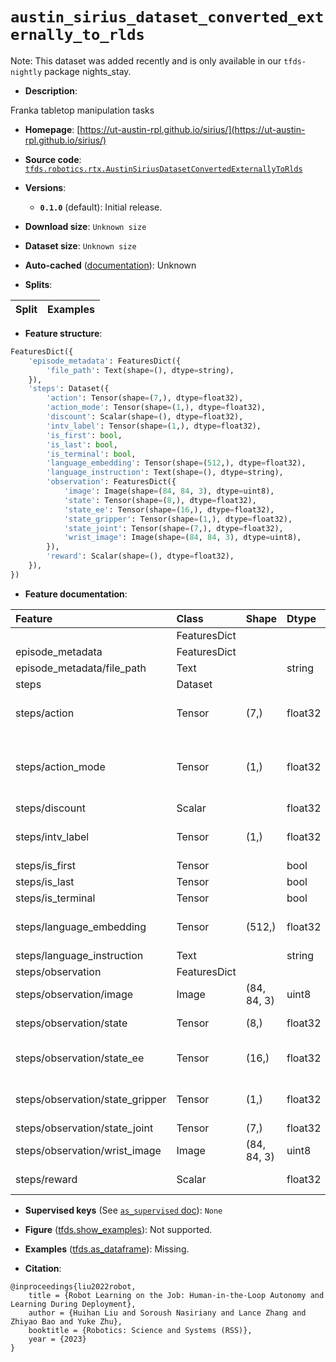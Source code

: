 <div itemscope itemtype="http://schema.org/Dataset">
  <div itemscope itemprop="includedInDataCatalog" itemtype="http://schema.org/DataCatalog">
    <meta itemprop="name" content="TensorFlow Datasets" />
  </div>
  <meta itemprop="name" content="austin_sirius_dataset_converted_externally_to_rlds" />
  <meta itemprop="description" content="Franka tabletop manipulation tasks&#10;&#10;To use this dataset:&#10;&#10;```python&#10;import tensorflow_datasets as tfds&#10;&#10;ds = tfds.load(&#x27;austin_sirius_dataset_converted_externally_to_rlds&#x27;, split=&#x27;train&#x27;)&#10;for ex in ds.take(4):&#10;  print(ex)&#10;```&#10;&#10;See [the guide](https://www.tensorflow.org/datasets/overview) for more&#10;informations on [tensorflow_datasets](https://www.tensorflow.org/datasets).&#10;&#10;" />
  <meta itemprop="url" content="https://www.tensorflow.org/datasets/catalog/austin_sirius_dataset_converted_externally_to_rlds" />
  <meta itemprop="sameAs" content="https://ut-austin-rpl.github.io/sirius/" />
  <meta itemprop="citation" content="@inproceedings{liu2022robot,&#10;    title = {Robot Learning on the Job: Human-in-the-Loop Autonomy and Learning During Deployment},&#10;    author = {Huihan Liu and Soroush Nasiriany and Lance Zhang and Zhiyao Bao and Yuke Zhu},&#10;    booktitle = {Robotics: Science and Systems (RSS)},&#10;    year = {2023}&#10;}" />
</div>

# `austin_sirius_dataset_converted_externally_to_rlds`


Note: This dataset was added recently and is only available in our
`tfds-nightly` package
<span class="material-icons" title="Available only in the tfds-nightly package">nights_stay</span>.

*   **Description**:

Franka tabletop manipulation tasks

*   **Homepage**:
    [https://ut-austin-rpl.github.io/sirius/](https://ut-austin-rpl.github.io/sirius/)

*   **Source code**:
    [`tfds.robotics.rtx.AustinSiriusDatasetConvertedExternallyToRlds`](https://github.com/tensorflow/datasets/tree/master/tensorflow_datasets/robotics/rtx/rtx.py)

*   **Versions**:

    *   **`0.1.0`** (default): Initial release.

*   **Download size**: `Unknown size`

*   **Dataset size**: `Unknown size`

*   **Auto-cached**
    ([documentation](https://www.tensorflow.org/datasets/performances#auto-caching)):
    Unknown

*   **Splits**:

Split | Examples
:---- | -------:

*   **Feature structure**:

```python
FeaturesDict({
    'episode_metadata': FeaturesDict({
        'file_path': Text(shape=(), dtype=string),
    }),
    'steps': Dataset({
        'action': Tensor(shape=(7,), dtype=float32),
        'action_mode': Tensor(shape=(1,), dtype=float32),
        'discount': Scalar(shape=(), dtype=float32),
        'intv_label': Tensor(shape=(1,), dtype=float32),
        'is_first': bool,
        'is_last': bool,
        'is_terminal': bool,
        'language_embedding': Tensor(shape=(512,), dtype=float32),
        'language_instruction': Text(shape=(), dtype=string),
        'observation': FeaturesDict({
            'image': Image(shape=(84, 84, 3), dtype=uint8),
            'state': Tensor(shape=(8,), dtype=float32),
            'state_ee': Tensor(shape=(16,), dtype=float32),
            'state_gripper': Tensor(shape=(1,), dtype=float32),
            'state_joint': Tensor(shape=(7,), dtype=float32),
            'wrist_image': Image(shape=(84, 84, 3), dtype=uint8),
        }),
        'reward': Scalar(shape=(), dtype=float32),
    }),
})
```

*   **Feature documentation**:

Feature                         | Class        | Shape       | Dtype   | Description
:------------------------------ | :----------- | :---------- | :------ | :----------
                                | FeaturesDict |             |         |
episode_metadata                | FeaturesDict |             |         |
episode_metadata/file_path      | Text         |             | string  | Path to the original data file.
steps                           | Dataset      |             |         |
steps/action                    | Tensor       | (7,)        | float32 | Robot action, consists of [3x ee relative pos, 3x ee relative rotation, 1x gripper action].
steps/action_mode               | Tensor       | (1,)        | float32 | Type of interaction. -1: initial human demonstration. 1: intervention. 0: autonomuos robot execution (includes pre-intervention class)
steps/discount                  | Scalar       |             | float32 | Discount if provided, default to 1.
steps/intv_label                | Tensor       | (1,)        | float32 | Same as action_modes, except 15 timesteps preceding intervention are labeled as -10.
steps/is_first                  | Tensor       |             | bool    |
steps/is_last                   | Tensor       |             | bool    |
steps/is_terminal               | Tensor       |             | bool    |
steps/language_embedding        | Tensor       | (512,)      | float32 | Kona language embedding. See https://tfhub.dev/google/universal-sentence-encoder-large/5
steps/language_instruction      | Text         |             | string  | Language Instruction.
steps/observation               | FeaturesDict |             |         |
steps/observation/image         | Image        | (84, 84, 3) | uint8   | Main camera RGB observation.
steps/observation/state         | Tensor       | (8,)        | float32 | Default robot state, consists of [7x robot joint state, 1x gripper state].
steps/observation/state_ee      | Tensor       | (16,)       | float32 | End-effector state, represented as 4x4 homogeneous transformation matrix of ee pose.
steps/observation/state_gripper | Tensor       | (1,)        | float32 | Robot gripper opening width. Ranges between ~0 (closed) to ~0.077 (open)
steps/observation/state_joint   | Tensor       | (7,)        | float32 | Robot 7-dof joint information.
steps/observation/wrist_image   | Image        | (84, 84, 3) | uint8   | Wrist camera RGB observation.
steps/reward                    | Scalar       |             | float32 | Reward if provided, 1 on final step for demos.

*   **Supervised keys** (See
    [`as_supervised` doc](https://www.tensorflow.org/datasets/api_docs/python/tfds/load#args)):
    `None`

*   **Figure**
    ([tfds.show_examples](https://www.tensorflow.org/datasets/api_docs/python/tfds/visualization/show_examples)):
    Not supported.

*   **Examples**
    ([tfds.as_dataframe](https://www.tensorflow.org/datasets/api_docs/python/tfds/as_dataframe)):
    Missing.

*   **Citation**:

```
@inproceedings{liu2022robot,
    title = {Robot Learning on the Job: Human-in-the-Loop Autonomy and Learning During Deployment},
    author = {Huihan Liu and Soroush Nasiriany and Lance Zhang and Zhiyao Bao and Yuke Zhu},
    booktitle = {Robotics: Science and Systems (RSS)},
    year = {2023}
}
```

